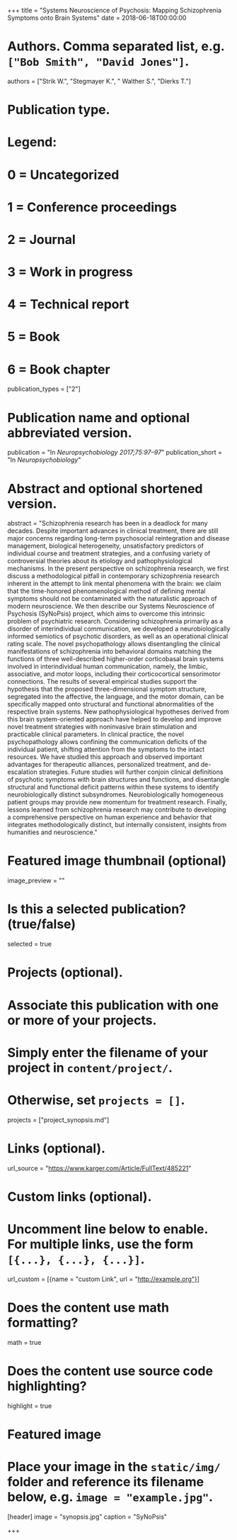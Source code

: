 +++
title = "Systems Neuroscience of Psychosis: Mapping Schizophrenia Symptoms onto Brain Systems"
date = 2018-06-18T00:00:00

# Authors. Comma separated list, e.g. `["Bob Smith", "David Jones"]`.
authors = ["Strik W.", "Stegmayer K.", " Walther S.", "Dierks T."]

# Publication type.
# Legend:
# 0 = Uncategorized
# 1 = Conference proceedings
# 2 = Journal
# 3 = Work in progress
# 4 = Technical report
# 5 = Book
# 6 = Book chapter
publication_types = ["2"]

# Publication name and optional abbreviated version.
publication = "In *Neuropsychobiology 2017;75:97–97*"
publication_short = "In *Neuropsychobiology*"

# Abstract and optional shortened version.
abstract = "Schizophrenia research has been in a deadlock for many decades. Despite important advances in clinical treatment, there are still major concerns regarding long-term psychosocial reintegration and disease management, biological heterogeneity, unsatisfactory predictors of individual course and treatment strategies, and a confusing variety of controversial theories about its etiology and pathophysiological mechanisms. In the present perspective on schizophrenia research, we first discuss a methodological pitfall in contemporary schizophrenia research inherent in the attempt to link mental phenomena with the brain: we claim that the time-honored phenomenological method of defining mental symptoms should not be contaminated with the naturalistic approach of modern neuroscience. We then describe our Systems Neuroscience of Psychosis (SyNoPsis) project, which aims to overcome this intrinsic problem of psychiatric research. Considering schizophrenia primarily as a disorder of interindividual communication, we developed a neurobiologically informed semiotics of psychotic disorders, as well as an operational clinical rating scale. The novel psychopathology allows disentangling the clinical manifestations of schizophrenia into behavioral domains matching the functions of three well-described higher-order corticobasal brain systems involved in interindividual human communication, namely, the limbic, associative, and motor loops, including their corticocortical sensorimotor connections. The results of several empirical studies support the hypothesis that the proposed three-dimensional symptom structure, segregated into the affective, the language, and the motor domain, can be specifically mapped onto structural and functional abnormalities of the respective brain systems. New pathophysiological hypotheses derived from this brain system-oriented approach have helped to develop and improve novel treatment strategies with noninvasive brain stimulation and practicable clinical parameters. In clinical practice, the novel psychopathology allows confining the communication deficits of the individual patient, shifting attention from the symptoms to the intact resources. We have studied this approach and observed important advantages for therapeutic alliances, personalized treatment, and de-escalation strategies. Future studies will further conjoin clinical definitions of psychotic symptoms with brain structures and functions, and disentangle structural and functional deficit patterns within these systems to identify neurobiologically distinct subsyndromes. Neurobiologically homogeneous patient groups may provide new momentum for treatment research. Finally, lessons learned from schizophrenia research may contribute to developing a comprehensive perspective on human experience and behavior that integrates methodologically distinct, but internally consistent, insights from humanities and neuroscience."

# Featured image thumbnail (optional)
image_preview = ""

# Is this a selected publication? (true/false)
selected = true

# Projects (optional).
#   Associate this publication with one or more of your projects.
#   Simply enter the filename of your project in `content/project/`.
#   Otherwise, set `projects = []`.
projects = ["project_synopsis.md"]

# Links (optional).
url_source = "https://www.karger.com/Article/FullText/485221"

# Custom links (optional).
#   Uncomment line below to enable. For multiple links, use the form `[{...}, {...}, {...}]`.
url_custom = [{name = "custom Link", url = "http://example.org"}]

# Does the content use math formatting?
math = true

# Does the content use source code highlighting?
highlight = true

# Featured image
# Place your image in the `static/img/` folder and reference its filename below, e.g. `image = "example.jpg"`.
[header]
image = "synopsis.jpg"
caption = "SyNoPsis"

+++

